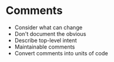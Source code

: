 # Comments

* Consider what can change
* Don't document the obvious
* Describe top-level intent
* Maintainable comments
* Convert comments into units of code
